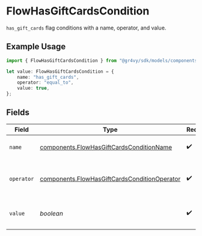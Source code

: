 # FlowHasGiftCardsCondition

`has_gift_cards` flag conditions with a name, operator, and value.

## Example Usage

```typescript
import { FlowHasGiftCardsCondition } from "@gr4vy/sdk/models/components";

let value: FlowHasGiftCardsCondition = {
    name: "has_gift_cards",
    operator: "equal_to",
    value: true,
};
```

## Fields

| Field                                                                                                        | Type                                                                                                         | Required                                                                                                     | Description                                                                                                  | Example                                                                                                      |
| ------------------------------------------------------------------------------------------------------------ | ------------------------------------------------------------------------------------------------------------ | ------------------------------------------------------------------------------------------------------------ | ------------------------------------------------------------------------------------------------------------ | ------------------------------------------------------------------------------------------------------------ |
| `name`                                                                                                       | [components.FlowHasGiftCardsConditionName](../../models/components/flowhasgiftcardsconditionname.md)         | :heavy_check_mark:                                                                                           | The type of match made for this rule.                                                                        | has_gift_cards                                                                                               |
| `operator`                                                                                                   | [components.FlowHasGiftCardsConditionOperator](../../models/components/flowhasgiftcardsconditionoperator.md) | :heavy_check_mark:                                                                                           | The comparison to make on the `has_gift_cards` flag `value`.                                                 | equal_to                                                                                                     |
| `value`                                                                                                      | *boolean*                                                                                                    | :heavy_check_mark:                                                                                           | `has_gift_cards` flag value to compare the transaction to.                                                   | true                                                                                                         |